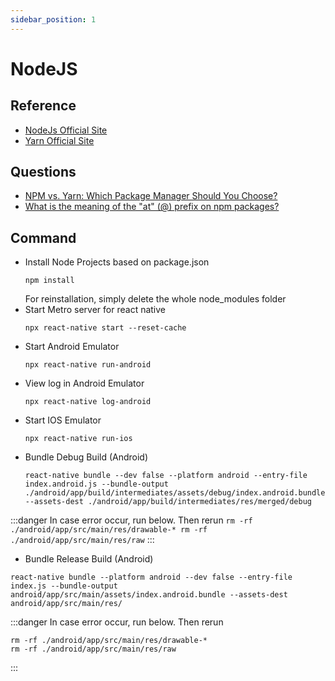 ```yaml
---
sidebar_position: 1
---
```


# NodeJS

## Reference
- [NodeJs Official Site](https://nodejs.org/en/)
- [Yarn Official Site](https://yarnpkg.com/)
## Questions
-  [NPM vs. Yarn: Which Package Manager Should You Choose?](https://www.whitesourcesoftware.com/free-developer-tools/blog/npm-vs-yarn-which-should-you-choose/)  
-  [What is the meaning of the "at" (@) prefix on npm packages?](https://stackoverflow.com/questions/36667258/what-is-the-meaning-of-the-at-prefix-on-npm-packages)
## Command
- Install Node Projects based on package.json
    ```
    npm install
    ```
    For reinstallation, simply delete the whole node_modules folder
- Start Metro server for react native
    ```
    npx react-native start --reset-cache
    ```
- Start Android Emulator
    ```
    npx react-native run-android
    ```
- View log in Android Emulator
    ```
    npx react-native log-android
    ```
- Start IOS Emulator
  ```
  npx react-native run-ios
  ```
- Bundle Debug Build (Android)
  ```
  react-native bundle --dev false --platform android --entry-file index.android.js --bundle-output ./android/app/build/intermediates/assets/debug/index.android.bundle --assets-dest ./android/app/build/intermediates/res/merged/debug
  ```
 :::danger In case error occur, run below. Then rerun
    ```
    rm -rf ./android/app/src/main/res/drawable-*
    rm -rf ./android/app/src/main/res/raw
    ```
 :::

- Bundle Release Build (Android)
 ```
 react-native bundle --platform android --dev false --entry-file index.js --bundle-output android/app/src/main/assets/index.android.bundle --assets-dest android/app/src/main/res/
 ```

 :::danger In case error occur, run below. Then rerun
 ```
 rm -rf ./android/app/src/main/res/drawable-*
 rm -rf ./android/app/src/main/res/raw
 ```
 :::

